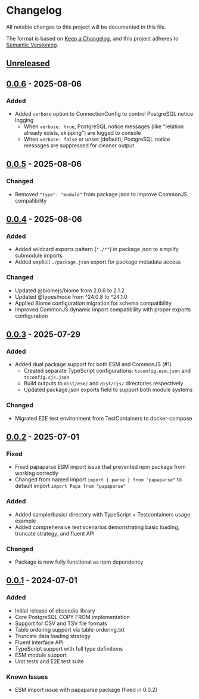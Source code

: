 # Changelog

All notable changes to this project will be documented in this file.

The format is based on [Keep a Changelog](https://keepachangelog.com/en/1.0.0/),
and this project adheres to [Semantic Versioning](https://semver.org/spec/v2.0.0.html).

## [Unreleased]

## [0.0.6] - 2025-08-06

### Added

- Added `verbose` option to ConnectionConfig to control PostgreSQL notice logging
  - When `verbose: true`, PostgreSQL notice messages (like "relation already exists, skipping") are logged to console
  - When `verbose: false` or unset (default), PostgreSQL notice messages are suppressed for cleaner output

## [0.0.5] - 2025-08-06

### Changed

- Removed `"type": "module"` from package.json to improve CommonJS compatibility

## [0.0.4] - 2025-08-06

### Added

- Added wildcard exports pattern (`"./*"`) in package.json to simplify submodule imports
- Added explicit `./package.json` export for package metadata access

### Changed

- Updated @biomejs/biome from 2.0.6 to 2.1.2
- Updated @types/node from ^24.0.8 to ^24.1.0
- Applied Biome configuration migration for schema compatibility
- Improved CommonJS dynamic import compatibility with proper exports configuration

## [0.0.3] - 2025-07-29

### Added

- Added dual package support for both ESM and CommonJS (#1)
  - Created separate TypeScript configurations: `tsconfig.esm.json` and `tsconfig.cjs.json`
  - Build outputs to `dist/esm/` and `dist/cjs/` directories respectively
  - Updated package.json exports field to support both module systems

### Changed

- Migrated E2E test environment from TestContainers to docker-compose

## [0.0.2] - 2025-07-01

### Fixed

- Fixed papaparse ESM import issue that prevented npm package from working correctly
- Changed from named import `import { parse } from "papaparse"` to default import `import Papa from "papaparse"`

### Added

- Added sample/basic/ directory with TypeScript + Testcontainers usage example
- Added comprehensive test scenarios demonstrating basic loading, truncate strategy, and fluent API

### Changed

- Package is now fully functional as npm dependency

## [0.0.1] - 2024-07-01

### Added

- Initial release of dbseedia library
- Core PostgreSQL COPY FROM implementation
- Support for CSV and TSV file formats
- Table ordering support via table-ordering.txt
- Truncate data loading strategy
- Fluent interface API
- TypeScript support with full type definitions
- ESM module support
- Unit tests and E2E test suite

### Known Issues

- ESM import issue with papaparse package (fixed in 0.0.2)

[Unreleased]: https://github.com/nilwurtz/dbseedia/compare/v0.0.6...HEAD
[0.0.6]: https://github.com/nilwurtz/dbseedia/compare/v0.0.5...v0.0.6
[0.0.5]: https://github.com/nilwurtz/dbseedia/compare/v0.0.4...v0.0.5
[0.0.4]: https://github.com/nilwurtz/dbseedia/compare/v0.0.3...v0.0.4
[0.0.3]: https://github.com/nilwurtz/dbseedia/compare/v0.0.2...v0.0.3
[0.0.2]: https://github.com/nilwurtz/dbseedia/compare/v0.0.1...v0.0.2
[0.0.1]: https://github.com/nilwurtz/dbseedia/releases/tag/v0.0.1
